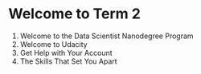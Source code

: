 # Welcome to Term 2

  1. Welcome to the Data Scientist Nanodegree Program
  2. Welcome to Udacity
  3. Get Help with Your Account
  4. The Skills That Set You Apart
